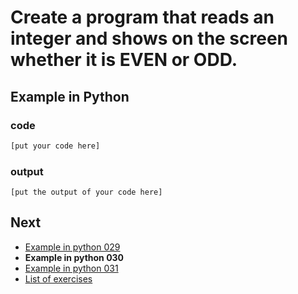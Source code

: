 # Create a program that reads an integer and shows on the screen whether it is EVEN or ODD.

## Example in Python

### code

``` python
[put your code here]
```

### output

```
[put the output of your code here]
```

## Next

- [Example in python 029](../../029/python)
- **Example in python 030**
- [Example in python 031](../../031/python)
- [List of exercises](../..)
